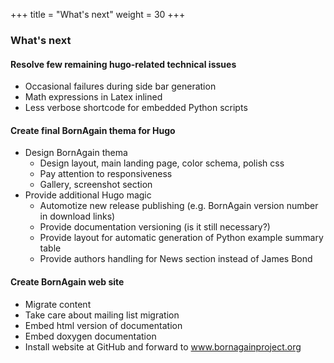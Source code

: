 +++
title = "What's next"
weight = 30
+++

### What's next

#### Resolve few remaining hugo-related technical issues

* Occasional failures during side bar generation
* Math expressions in Latex inlined
* Less verbose shortcode for embedded Python scripts

#### Create final BornAgain thema for Hugo

* Design BornAgain thema
  * Design layout, main landing page, color schema, polish css
  * Pay attention to responsiveness
  * Gallery, screenshot section
* Provide additional Hugo magic
  * Automotize new release publishing (e.g. BornAgain version number in download links)
  * Provide documentation versioning (is it still necessary?)
  * Provide layout for automatic generation of Python example summary table
  * Provide authors handling for News section instead of James Bond

#### Create BornAgain web site

* Migrate content
* Take care about mailing list migration
* Embed html version of documentation
* Embed doxygen documentation
* Install website at GitHub and forward to www.bornagainproject.org



